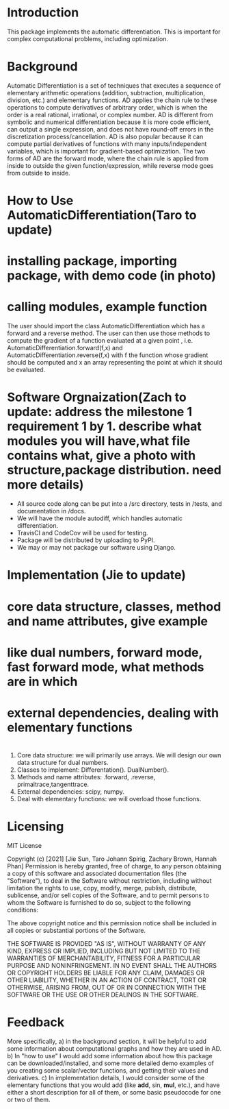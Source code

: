 # Introduction

This package implements the automatic differentiation. This is important for complex computational problems, including optimization. 

# Background 

Automatic Differentiation is a set of techniques that executes a sequence of elementary arithmetic operations (addition, subtraction, multiplication, division, etc.) and elementary functions. AD applies the chain rule to these operations to compute derivatives of arbitrary order, which is when the order is a real rational, irrational, or complex number. AD is different from symbolic and numerical differentiation because it is more code efficient, can output a single expression, and does not have round-off errors in the discretization process/cancellation. AD is also popular because it can compute partial derivatives of functions with many inputs/independent variables, which is important for gradient-based optimization. The two forms of AD are the forward mode, where the chain rule is applied from inside to outside the given function/expression, while reverse mode goes from outside to inside.

# How to Use AutomaticDifferentiation(Taro to update)
# installing package, importing package, with demo code (in photo)
# calling modules, example function 

The user should import the class AutomaticDifferentiation which has a forward and a reverse method. The user can then use those methods to compute the gradient of a function evaluated at a given point , i.e. AutomaticDifferentiation.forward(f,x) and AutomaticDifferentiation.reverse(f,x) with f the function whose gradient should be computed and x an array representing the point at which it should be evaluated.

# Software Orgnaization(Zach to update: address the milestone 1 requirement 1 by 1. describe what modules you will have,what file contains  what, give a photo with structure,package distribution. need more details)

- All source code along can be put into a /src directory, tests in /tests, and documentation 
in /docs. 
- We will have the module autodiff, which handles automatic differentiation.
- TravisCI and CodeCov will be used for testing.
- Package will be distributed by uploading to PyPI.
- We may or may not package our software using Django.

# Implementation (Jie to update)
# core data structure, classes, method and name attributes, give example
# like dual numbers, forward mode, fast forward mode, what methods are in which
# external dependencies, dealing with elementary functions
# 

1. Core data structure: we will primarily use arrays. We will design our own data structure for dual numbers. 
2. Classes to implement: Differentation(). DualNumber().
3. Methods and name attributes: .forward, .reverse, primaltrace,tangenttrace. 
4. External dependencies: scipy, numpy.
5. Deal with elementary functions: we will overload those functions.

# Licensing

MIT License

Copyright (c) [2021] [Jie Sun, Taro Johann Spirig, Zachary Brown, Hannah Phan] 
Permission is hereby granted, free of charge, to any person obtaining a copy
of this software and associated documentation files (the "Software"), to deal
in the Software without restriction, including without limitation the rights
to use, copy, modify, merge, publish, distribute, sublicense, and/or sell
copies of the Software, and to permit persons to whom the Software is
furnished to do so, subject to the following conditions:

The above copyright notice and this permission notice shall be included in all
copies or substantial portions of the Software.

THE SOFTWARE IS PROVIDED "AS IS", WITHOUT WARRANTY OF ANY KIND, EXPRESS OR
IMPLIED, INCLUDING BUT NOT LIMITED TO THE WARRANTIES OF MERCHANTABILITY,
FITNESS FOR A PARTICULAR PURPOSE AND NONINFRINGEMENT. IN NO EVENT SHALL THE
AUTHORS OR COPYRIGHT HOLDERS BE LIABLE FOR ANY CLAIM, DAMAGES OR OTHER
LIABILITY, WHETHER IN AN ACTION OF CONTRACT, TORT OR OTHERWISE, ARISING FROM,
OUT OF OR IN CONNECTION WITH THE SOFTWARE OR THE USE OR OTHER DEALINGS IN THE
SOFTWARE.

# Feedback
More specifically, 
a) in the background section, it will be helpful to add some information about computational graphs and how they are used in AD. 
b) In "how to use" I would add some information about how this package can be downloaded/installed, and some more detailed demo examples of you creating some scalar/vector functions, and getting their values and derivatives. 
c) In implementation details, I would consider some of the elementary functions that you would add (like __add__, sin, __mul__, etc.), and have either a short description for all of them, or some basic pseudocode for one or two of them. 
